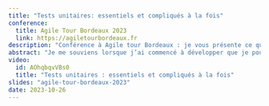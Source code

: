 ```yaml
---
title: "Tests unitaires: essentiels et compliqués à la fois"
conference: 
  title: Agile Tour Bordeaux 2023
  link: https://agiletourbordeaux.fr
description: "Conférence à Agile tour Bordeaux : je vous présente ce que j’ai appris durant ces dernières années afin de faciliter l’écriture de vos tests. Lorsque j’ai commencé à développer, je pouvais coder pendant des heures sans exécuter mon code. La suite était moins marrante, je passais des heures à le débugger. J’ai découvert les tests par la suite et j’ai rapidement compris les avantages qu’ils apportaient."
abstract: "Je me souviens lorsque j’ai commencé à développer que je pouvais coder pendant des heures sans exécuter mon code. La suite était moins marrante, je passais des heures à le débugger. J’ai découvert les tests par la suite et j’ai rapidement compris les avantages qu’ils apportaient. Cependant, ça n’a pas été facile d’écrire mes premiers tests. On peut commettre beaucoup d'erreurs qui les rendent difficiles à écrire et à maintenir. Je souhaite vous présenter ce que j’ai appris durant ces dernières années afin de faciliter l’écriture de vos tests."
video:
  id: AOhqbqvVBs0
  title: "Tests unitaires : essentiels et compliqués à la fois"
slides: "agile-tour-bordeaux-2023"
date: 2023-10-26
---
```


